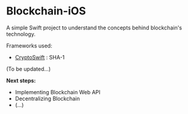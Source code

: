# Blockchain-iOS

A simple Swift project to understand the concepts behind blockchain's technology.

Frameworks used:
*  [CryptoSwift](https://github.com/krzyzanowskim/CryptoSwift) : SHA-1


(To be updated...)

**Next steps:**
- Implementing Blockchain Web API
- Decentralizing Blockchain
- (...)
